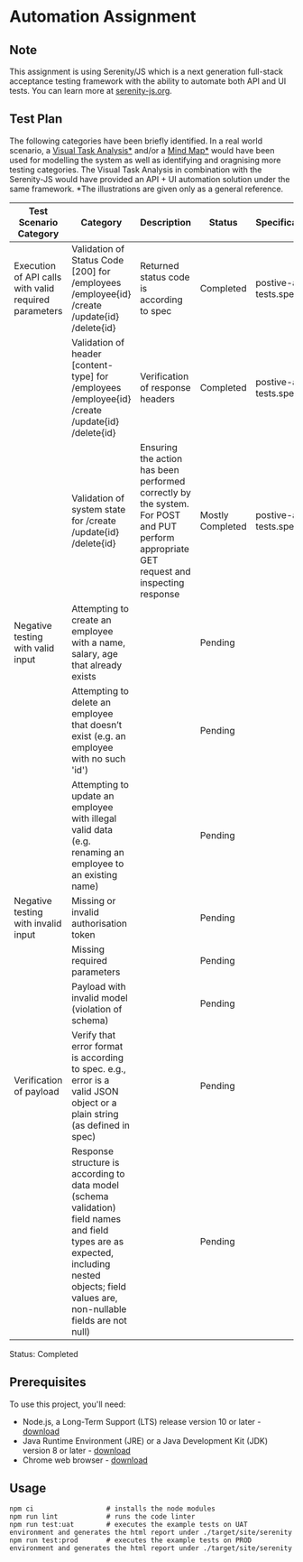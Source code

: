 # Automation Assignment

## Note
This assignment is using Serenity/JS which is a next generation full-stack acceptance testing framework with the ability to automate both API and UI tests. You can learn more at [serenity-js.org](https://serenity-js.org).

## Test Plan

The following categories have been briefly identified. In a real world scenario, a [Visual Task Analysis*](https://drive.google.com/file/d/1ThrYRcO3zs3uaxuJXUSlbFClTqQAKYqd/view) and/or a [Mind Map*](https://drive.google.com/file/d/1SkstPU4XvY-TbGifzT9HBi4bn0tgjpUr/view) would have been used for modelling the system as well as identifying and oragnising more testing categories. The Visual Task Analysis in combination with the Serenity-JS would have provided an API + UI automation solution under the same framework. *The illustrations are given only as a general reference.


| Test Scenario Category                                | Category                                                                                                                                                                                      | Description                                                                                                                              | Status           | Specification             |
|-------------------------------------------------------|-----------------------------------------------------------------------------------------------------------------------------------------------------------------------------------------------|------------------------------------------------------------------------------------------------------------------------------------------|------------------|---------------------------|
| Execution of API calls with valid required parameters | Validation of Status Code [200] for  /employees /employee{id} /create  /update{id}   /delete{id}                                                                                                   | Returned status code is according to spec                                                                                                | Completed        | postive-api-tests.spec.ts |
|                                                       | Validation of header [content-type] for  /employees /employee{id} /create /update{id}  /delete{id}                                                                                              | Verification of response headers                                                                                                         | Completed        | postive-api-tests.spec.ts |
|                                                       | Validation of system state for   /create   /update{id}   /delete{id}                                                                                                                                | Ensuring the action has been performed correctly by the system. For POST and PUT perform appropriate GET request and inspecting response | Mostly Completed | postive-api-tests.spec.ts |
| Negative testing with valid input                     | Attempting to create an employee with a name, salary, age that already exists                                                                                                                 |                                                                                                                                          | Pending          |                           |
|                                                       | Attempting to delete an employee that doesn’t exist (e.g. an employee with no such 'id')                                                                                                      |                                                                                                                                          | Pending          |                           |
|                                                       | Attempting to update an employee with illegal valid data (e.g. renaming an employee to an existing name)                                                                                      |                                                                                                                                          | Pending          |                           |
| Negative testing with invalid input                   | Missing or invalid authorisation token                                                                                                                                                        |                                                                                                                                          | Pending          |                           |
|                                                       | Missing required parameters                                                                                                                                                                   |                                                                                                                                          | Pending          |                           |
|                                                       | Payload with invalid model (violation of schema)                                                                                                                                              |                                                                                                                                          | Pending          |                           |
| Verification of payload                               | Verify that error format is according to spec. e.g., error is a valid JSON object or a plain string (as defined in spec)                                                                      |                                                                                                                                          | Pending          |                           |
|                                                       | Response structure is according to data model  (schema validation) field names and field types are as expected, including nested objects; field values are, non-nullable fields are not null) |                                                                                                                                          | Pending          |                           |

Status: Completed

###

## Prerequisites

To use this project, you'll need:
- Node.js, a Long-Term Support (LTS) release version 10 or later - [download](https://nodejs.org/en/)
- Java Runtime Environment (JRE) or a Java Development Kit (JDK) version 8 or later - [download](https://adoptopenjdk.net/)
- Chrome web browser - [download](https://www.google.co.uk/chrome/)

## Usage

```
npm ci                  # installs the node modules
npm run lint            # runs the code linter
npm run test:uat        # executes the example tests on UAT environment and generates the html report under ./target/site/serenity
npm run test:prod       # executes the example tests on PROD environment and generates the html report under ./target/site/serenity
```

